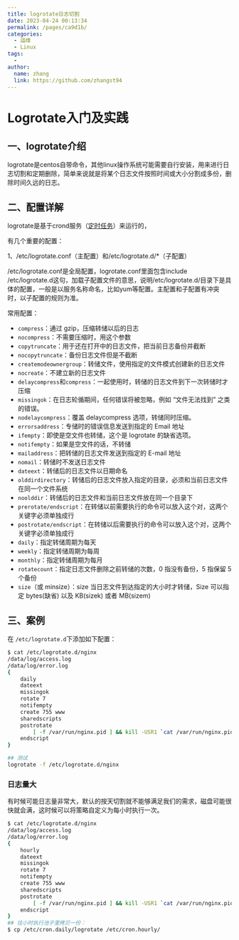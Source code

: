 ```yaml
---
title: logrotate日志切割
date: 2023-04-24 00:13:34
permalink: /pages/ca9d1b/
categories:
  - 运维
  - Linux
tags:
  - 
author: 
  name: zhang
  link: https://github.com/zhangst94
---
```

# Logrotate入门及实践

## 一、logrotate介绍

logrotate是centos自带命令，其他linux操作系统可能需要自行安装，用来进行日志切割和定期删除，简单来说就是将某个日志文件按照时间或大小分割成多份，删除时间久远的日志。

## 二、配置详解

logrotate是基于crond服务（[定时任务](https://so.csdn.net/so/search?q=定时任务&spm=1001.2101.3001.7020)）来运行的，

有几个重要的配置：

1、/etc/logrotate.conf（主配置）和/etc/logrotate.d/*（子配置）

/etc/logrotate.conf是全局配置，logrotate.conf里面包含include /etc/logrotate.d这句，加载子配置文件的意思，说明/etc/logrotate.d/目录下是具体的配置，一般是以服务名称命名，比如yum等配置。主配置和子配置有冲突时，以子配置的规则为准。

常用配置：

- `compress`：通过 gzip，压缩转储以后的日志
- `nocompress`：不需要压缩时，用这个参数
- `copytruncate`：用于还在打开中的日志文件，把当前日志备份并截断
- `nocopytruncate`：备份日志文件但是不截断
- `createmodeownergroup`：转储文件，使用指定的文件模式创建新的日志文件
- `nocreate`：不建立新的日志文件
- `delaycompress`和`compress`：一起使用时，转储的日志文件到下一次转储时才压缩
- `missingok`：在日志轮循期间，任何错误将被忽略，例如 “文件无法找到” 之类的错误。
- `nodelaycompress`：覆盖 delaycompress 选项，转储同时压缩。
- `errorsaddress`：专储时的错误信息发送到指定的 Email 地址
- `ifempty`：即使是空文件也转储，这个是 logrotate 的缺省选项。
- `notifempty`：如果是空文件的话，不转储
- `mailaddress`：把转储的日志文件发送到指定的 E-mail 地址
- `nomail`：转储时不发送日志文件
- `dateext`：转储后的日志文件以日期命名
- `olddirdirectory`：转储后的日志文件放入指定的目录，必须和当前日志文件在同一个文件系统
- `noolddir`：转储后的日志文件和当前日志文件放在同一个目录下
- `prerotate/endscript`：在转储以前需要执行的命令可以放入这个对，这两个关键字必须单独成行
- `postrotate/endscript`：在转储以后需要执行的命令可以放入这个对，这两个关键字必须单独成行
- `daily`：指定转储周期为每天
- `weekly`：指定转储周期为每周
- `monthly`：指定转储周期为每月
- `rotatecount`：指定日志文件删除之前转储的次数，0 指没有备份，5 指保留 5 个备份
- `size`（或 minsize）：size 当日志文件到达指定的大小时才转储，Size 可以指定 bytes(缺省) 以及 KB(sizek) 或者 MB(sizem)

## 三、案例

在 `/etc/logrotate.d`下添加如下配置：



```sh
$ cat /etc/logrotate.d/nginx
/data/log/access.log
/data/log/error.log
{
    daily
    dateext
    missingok
    rotate 7
    notifempty
    create 755 www
    sharedscripts
    postrotate
        [ -f /var/run/nginx.pid ] && kill -USR1 `cat /var/run/nginx.pid`
    endscript
}
```

```sh
## 测试
logrotate -f /etc/logrotate.d/nginx
```

### 日志量大

有时候可能日志量非常大，默认的按天切割就不能够满足我们的需求，磁盘可能很快就会满，这时候可以将策略自定义为每小时执行一次。

```sh
$ cat /etc/logrotate.d/nginx
/data/log/access.log
/data/log/error.log
{
    hourly
    dateext
    missingok
    rotate 7
    notifempty
    create 755 www
    sharedscripts
    postrotate
        [ -f /var/run/nginx.pid ] && kill -USR1 `cat /var/run/nginx.pid`
    endscript
}
## 往小时执行池子里拷贝一份：
$ cp /etc/cron.daily/logrotate /etc/cron.hourly/
```

